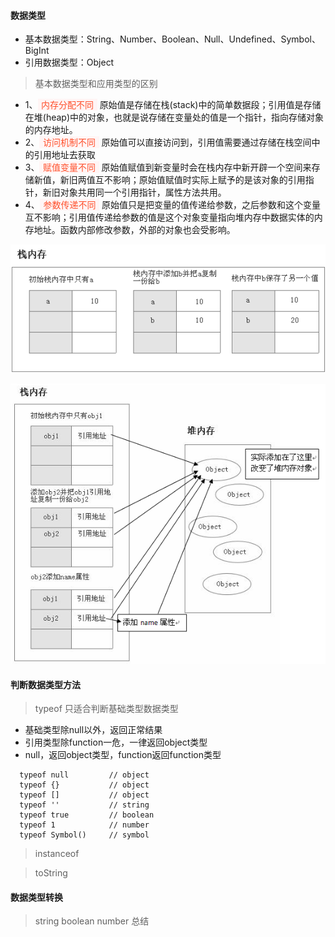 <style>
  .bgColor {
    border-radius：2px;
    background:#fff5f5;
    color:#ff502c;
    padding: .065em .4em
  }
</style>
<!-- <span class='bgColor'></span> -->
#### 数据类型
- 基本数据类型：String、Number、Boolean、Null、Undefined、Symbol、BigInt
- 引用数据类型：Object

> 基本数据类型和应用类型的区别
- 1、<span class='bgColor'>内存分配不同</span> 原始值是存储在栈(stack)中的简单数据段；引用值是存储在堆(heap)中的对象，也就是说存储在变量处的值是一个指针，指向存储对象的内存地址。
- 2、<span class='bgColor'>访问机制不同</span> 原始值可以直接访问到，引用值需要通过存储在栈空间中的引用地址去获取
- 3、<span class='bgColor'>赋值变量不同</span> 原始值赋值到新变量时会在栈内存中新开辟一个空间来存储新值，新旧两值互不影响；原始值赋值时实际上赋予的是该对象的引用指针，新旧对象共用同一个引用指针，属性方法共用。
- 4、<span class='bgColor'>参数传递不同</span> 原始值只是把变量的值传递给参数，之后参数和这个变量互不影响；引用值传递给参数的值是这个对象变量指向堆内存中数据实体的内存地址。函数内部修改参数，外部的对象也会受影响。

![图片](./../image/stack.jpg)

![图片](./../image/heap.jpg)


#### 判断数据类型方法
> typeof 只适合判断基础类型数据类型
- 基础类型除null以外，返回正常结果
- 引用类型除function一危，一律返回object类型
- null，返回object类型，function返回function类型

```
  typeof null         // object
  typeof {}           // object
  typeof []           // object
  typeof ''           // string
  typeof true         // boolean
  typeof 1            // number
  typeof Symbol()     // symbol
```

> instanceof


> toString


#### 数据类型转换
> string
> boolean
> number
总结


